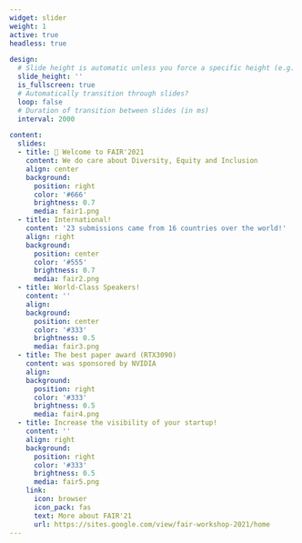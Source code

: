 ```yaml
---
widget: slider
weight: 1
active: true
headless: true

design:
  # Slide height is automatic unless you force a specific height (e.g. '400px')
  slide_height: ''
  is_fullscreen: true
  # Automatically transition through slides?
  loop: false
  # Duration of transition between slides (in ms)
  interval: 2000

content:
  slides:
  - title: 👋 Welcome to FAIR'2021
    content: We do care about Diversity, Equity and Inclusion
    align: center
    background:
      position: right
      color: '#666'
      brightness: 0.7
      media: fair1.png
  - title: International! 
    content: '23 submissions came from 16 countries over the world!'
    align: right
    background:
      position: center
      color: '#555'
      brightness: 0.7
      media: fair2.png
  - title: World-Class Speakers!
    content: ''
    align: 
    background:
      position: center
      color: '#333'
      brightness: 0.5
      media: fair3.png
  - title: The best paper award (RTX3090)
    content: was sponsored by NVIDIA 
    align: 
    background:
      position: right
      color: '#333'
      brightness: 0.5
      media: fair4.png
  - title: Increase the visibility of your startup! 
    content: '' 
    align: right
    background:
      position: right
      color: '#333'
      brightness: 0.5
      media: fair5.png
    link:
      icon: browser
      icon_pack: fas
      text: More about FAIR'21
      url: https://sites.google.com/view/fair-workshop-2021/home
---
```

